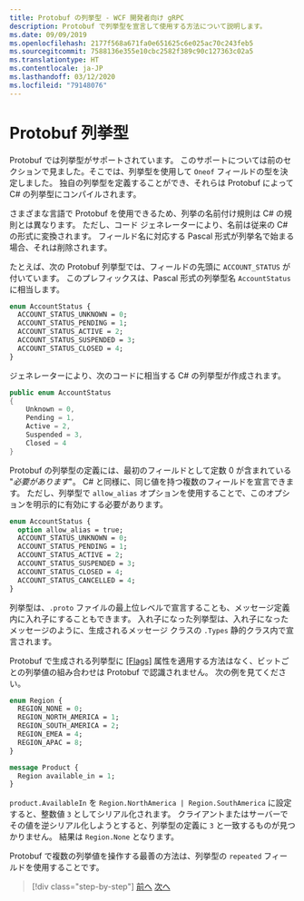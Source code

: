 ```yaml
---
title: Protobuf の列挙型 - WCF 開発者向け gRPC
description: Protobuf で列挙型を宣言して使用する方法について説明します。
ms.date: 09/09/2019
ms.openlocfilehash: 2177f568a671fa0e651625c6e025ac70c243feb5
ms.sourcegitcommit: 7588136e355e10cbc2582f389c90c127363c02a5
ms.translationtype: HT
ms.contentlocale: ja-JP
ms.lasthandoff: 03/12/2020
ms.locfileid: "79148076"
---
```

# <a name="protobuf-enumerations"></a>Protobuf 列挙型

Protobuf では列挙型がサポートされています。 このサポートについては前のセクションで見ました。そこでは、列挙型を使用して `Oneof` フィールドの型を決定しました。 独自の列挙型を定義することができ、それらは Protobuf によって C# の列挙型にコンパイルされます。

さまざまな言語で Protobuf を使用できるため、列挙の名前付け規則は C# の規則とは異なります。 ただし、コード ジェネレーターにより、名前は従来の C# の形式に変換されます。 フィールド名に対応する Pascal 形式が列挙名で始まる場合、それは削除されます。

たとえば、次の Protobuf 列挙型では、フィールドの先頭に `ACCOUNT_STATUS` が付いています。 このプレフィックスは、Pascal 形式の列挙型名 `AccountStatus` に相当します。

```protobuf
enum AccountStatus {
  ACCOUNT_STATUS_UNKNOWN = 0;
  ACCOUNT_STATUS_PENDING = 1;
  ACCOUNT_STATUS_ACTIVE = 2;
  ACCOUNT_STATUS_SUSPENDED = 3;
  ACCOUNT_STATUS_CLOSED = 4;
}
```

ジェネレーターにより、次のコードに相当する C# の列挙型が作成されます。

```csharp
public enum AccountStatus
{
    Unknown = 0,
    Pending = 1,
    Active = 2,
    Suspended = 3,
    Closed = 4
}
```

Protobuf の列挙型の定義には、最初のフィールドとして定数 0 が含まれている "*必要があります*"。 C# と同様に、同じ値を持つ複数のフィールドを宣言できます。 ただし、列挙型で `allow_alias` オプションを使用することで、このオプションを明示的に有効にする必要があります。

```protobuf
enum AccountStatus {
  option allow_alias = true;
  ACCOUNT_STATUS_UNKNOWN = 0;
  ACCOUNT_STATUS_PENDING = 1;
  ACCOUNT_STATUS_ACTIVE = 2;
  ACCOUNT_STATUS_SUSPENDED = 3;
  ACCOUNT_STATUS_CLOSED = 4;
  ACCOUNT_STATUS_CANCELLED = 4;
}
```

列挙型は、`.proto` ファイルの最上位レベルで宣言することも、メッセージ定義内に入れ子にすることもできます。 入れ子になった列挙型は、入れ子になったメッセージのように、生成されるメッセージ クラスの `.Types` 静的クラス内で宣言されます。

Protobuf で生成される列挙型に [[Flags]](xref:System.FlagsAttribute) 属性を適用する方法はなく、ビットごとの列挙値の組み合わせは Protobuf で認識されません。 次の例を見てください。

```protobuf
enum Region {
  REGION_NONE = 0;
  REGION_NORTH_AMERICA = 1;
  REGION_SOUTH_AMERICA = 2;
  REGION_EMEA = 4;
  REGION_APAC = 8;
}

message Product {
  Region available_in = 1;
}
```

`product.AvailableIn` を `Region.NorthAmerica | Region.SouthAmerica` に設定すると、整数値 `3` としてシリアル化されます。 クライアントまたはサーバーでその値を逆シリアル化しようとすると、列挙型の定義に `3` と一致するものが見つかりません。 結果は `Region.None` となります。

Protobuf で複数の列挙値を操作する最善の方法は、列挙型の `repeated` フィールドを使用することです。

>[!div class="step-by-step"]
>[前へ](protobuf-any-oneof.md)
>[次へ](protobuf-maps.md)
